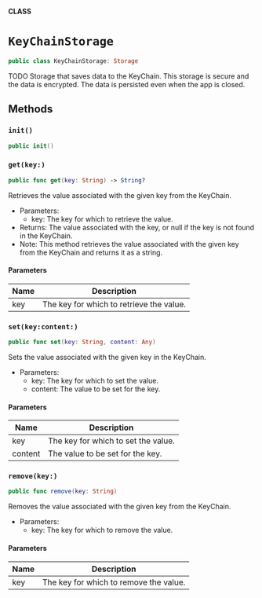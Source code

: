 **CLASS**

# `KeyChainStorage`

```swift
public class KeyChainStorage: Storage
```

TODO
Storage that saves data to the KeyChain.
This storage is secure and the data is encrypted.
The data is persisted even when the app is closed.

## Methods
### `init()`

```swift
public init()
```

### `get(key:)`

```swift
public func get(key: String) -> String?
```

Retrieves the value associated with the given key from the KeyChain.
- Parameters:
  - key: The key for which to retrieve the value.
- Returns: The value associated with the key, or null if the key is not found in the KeyChain.
- Note: This method retrieves the value associated with the given key from the KeyChain and returns it as a string.

#### Parameters

| Name | Description |
| ---- | ----------- |
| key | The key for which to retrieve the value. |

### `set(key:content:)`

```swift
public func set(key: String, content: Any)
```

Sets the value associated with the given key in the KeyChain.
- Parameters:
  - key: The key for which to set the value.
  - content: The value to be set for the key.

#### Parameters

| Name | Description |
| ---- | ----------- |
| key | The key for which to set the value. |
| content | The value to be set for the key. |

### `remove(key:)`

```swift
public func remove(key: String)
```

Removes the value associated with the given key from the KeyChain.
- Parameters:
  - key: The key for which to remove the value.

#### Parameters

| Name | Description |
| ---- | ----------- |
| key | The key for which to remove the value. |